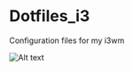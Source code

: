 # Dotfiles_i3
Configuration files for my i3wm

![Alt text](https://imgur.com/a/sH1eCmJ?raw=true "Optional Title")

